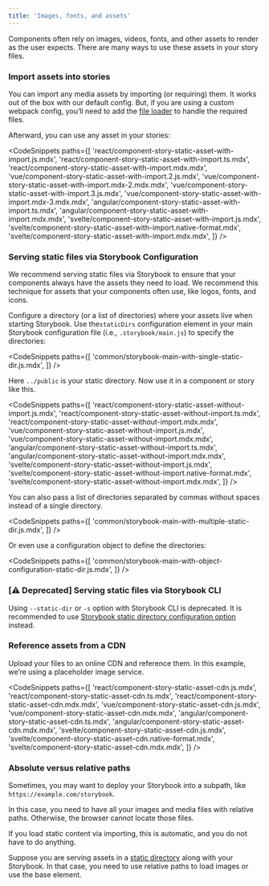 ```yaml
---
title: 'Images, fonts, and assets'
---
```


Components often rely on images, videos, fonts, and other assets to render as the user expects. There are many ways to use these assets in your story files.

### Import assets into stories

You can import any media assets by importing (or requiring) them. It works out of the box with our default config. But, if you are using a custom webpack config, you’ll need to add the [file loader](https://v4.webpack.js.org/loaders/) to handle the required files.

Afterward, you can use any asset in your stories:

<!-- prettier-ignore-start -->

<CodeSnippets
  paths={[
    'react/component-story-static-asset-with-import.js.mdx',
    'react/component-story-static-asset-with-import.ts.mdx',
    'react/component-story-static-asset-with-import.mdx.mdx',
    'vue/component-story-static-asset-with-import.2.js.mdx',
    'vue/component-story-static-asset-with-import.mdx-2.mdx.mdx',
    'vue/component-story-static-asset-with-import.3.js.mdx',
    'vue/component-story-static-asset-with-import.mdx-3.mdx.mdx',
    'angular/component-story-static-asset-with-import.ts.mdx',
    'angular/component-story-static-asset-with-import.mdx.mdx',
    'svelte/component-story-static-asset-with-import.js.mdx',
    'svelte/component-story-static-asset-with-import.native-format.mdx',
    'svelte/component-story-static-asset-with-import.mdx.mdx',
  ]}
/>

<!-- prettier-ignore-end -->

### Serving static files via Storybook Configuration

We recommend serving static files via Storybook to ensure that your components always have the assets they need to load. We recommend this technique for assets that your components often use, like logos, fonts, and icons.

Configure a directory (or a list of directories) where your assets live when starting Storybook. Use the`staticDirs` configuration element in your main Storybook configuration file (i.e., `.storybook/main.js`) to specify the directories:

<!-- prettier-ignore-start -->

<CodeSnippets
  paths={[
    'common/storybook-main-with-single-static-dir.js.mdx',
  ]}
/>

<!-- prettier-ignore-end -->

Here `../public` is your static directory. Now use it in a component or story like this.

<!-- prettier-ignore-start -->

<CodeSnippets
  paths={[
    'react/component-story-static-asset-without-import.js.mdx',
    'react/component-story-static-asset-without-import.ts.mdx',
    'react/component-story-static-asset-without-import.mdx.mdx',
    'vue/component-story-static-asset-without-import.js.mdx',
    'vue/component-story-static-asset-without-import.mdx.mdx',
    'angular/component-story-static-asset-without-import.ts.mdx',
    'angular/component-story-static-asset-without-import.mdx.mdx',
    'svelte/component-story-static-asset-without-import.js.mdx',
    'svelte/component-story-static-asset-without-import.native-format.mdx',
    'svelte/component-story-static-asset-without-import.mdx.mdx',
  ]}
/>

<!-- prettier-ignore-end -->

You can also pass a list of directories separated by commas without spaces instead of a single directory.

<!-- prettier-ignore-start -->

<CodeSnippets
  paths={[
    'common/storybook-main-with-multiple-static-dir.js.mdx',
  ]}
/>

<!-- prettier-ignore-end -->

Or even use a configuration object to define the directories:

<!-- prettier-ignore-start -->

<CodeSnippets
  paths={[
    'common/storybook-main-with-object-configuration-static-dir.js.mdx',
  ]}
/>

<!-- prettier-ignore-end -->

### **[⚠️ Deprecated]** Serving static files via Storybook CLI

Using `--static-dir` or `-s` option with Storybook CLI is deprecated. It is recommended to use [Storybook static directory configuration option](#serving-static-files-via-storybook-configuration) instead.

### Reference assets from a CDN

Upload your files to an online CDN and reference them. In this example, we’re using a placeholder image service.

<!-- prettier-ignore-start -->

<CodeSnippets
  paths={[
    'react/component-story-static-asset-cdn.js.mdx',
    'react/component-story-static-asset-cdn.ts.mdx',
    'react/component-story-static-asset-cdn.mdx.mdx',
    'vue/component-story-static-asset-cdn.js.mdx',
    'vue/component-story-static-asset-cdn.mdx.mdx',
    'angular/component-story-static-asset-cdn.ts.mdx',
    'angular/component-story-static-asset-cdn.mdx.mdx',
    'svelte/component-story-static-asset-cdn.js.mdx',
    'svelte/component-story-static-asset-cdn.native-format.mdx',
    'svelte/component-story-static-asset-cdn.mdx.mdx',
  ]}
/>

<!-- prettier-ignore-end -->

### Absolute versus relative paths

Sometimes, you may want to deploy your Storybook into a subpath, like `https://example.com/storybook`.

In this case, you need to have all your images and media files with relative paths. Otherwise, the browser cannot locate those files.

If you load static content via importing, this is automatic, and you do not have to do anything.

Suppose you are serving assets in a [static directory](#serving-static-files-via-storybook-configuration) along with your Storybook. In that case, you need to use relative paths to load images or use the base element.
